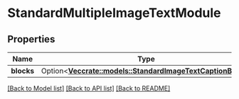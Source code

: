 # StandardMultipleImageTextModule

## Properties

Name | Type | Description | Notes
------------ | ------------- | ------------- | -------------
**blocks** | Option<[**Vec<crate::models::StandardImageTextCaptionBlock>**](StandardImageTextCaptionBlock.md)> |  | [optional]

[[Back to Model list]](../README.md#documentation-for-models) [[Back to API list]](../README.md#documentation-for-api-endpoints) [[Back to README]](../README.md)


